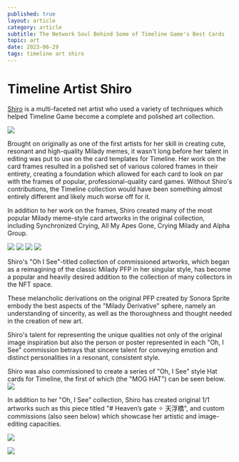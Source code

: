 ```yaml
---
published: true
layout: article
category: article
subtitle: The Network Soul Behind Some of Timeline Game's Best Cards
topic: art
date: 2023-06-29
tags: timeline art shiro
---
```


# Timeline Artist Shiro

[Shiro](https://twitter.com/shiro57102) is a multi-faceted net artist who used a variety of techniques which helped Timeline Game become a complete and polished art collection.

![](https://pbs.twimg.com/media/FzVfVAlXoAcJe_C?format=jpg&name=large)

Brought on originally as one of the first artists for her skill in creating cute, resonant and high-quality Milady memes, it wasn't long before her talent in editing was put to use on the card templates for Timeline. Her work on the card frames resulted in a polished set of various colored frames in their entirety, creating a foundation which allowed for each card to look on par with the frames of popular, professional-quality card games. Without Shiro's contributions, the Timeline collection would have been something almost entirely different and likely much worse off for it.

In addition to her work on the frames, Shiro created many of the most popular Milady meme-style card artworks in the original collection, including Synchronized Crying, All My Apes Gone, Crying Milady and Alpha Group.

![](https://dl.openseauserdata.com/cache/originImage/files/295b2862f78183929441a9e562e0fcc4.png)
![](https://dl.openseauserdata.com/cache/originImage/files/564e701b6b9167e395e9609e28535393.png)
![](https://dl.openseauserdata.com/cache/originImage/files/95cda31ebe51d1b8daf345d859f89bc2.png)
![](https://dl.openseauserdata.com/cache/originImage/files/9080cc4b2a84b44f33708aa2f7a88f67.png)

Shiro's "Oh I See"-titled collection of commissioned artworks, which began as a reimagining of the classic Milady PFP in her singular style, has become a popular and heavily desired addition to the collection of many collectors in the NFT space. 

These melancholic derivations on the original PFP created by Sonora Sprite embody the best aspects of the "Milady Derivative" sphere, namely an understanding of sincerity, as well as the thoroughness and thought needed in the creation of new art.

Shiro's talent for representing the unique qualities not only of the original image inspiration but also the person or poster represented in each "Oh, I See" commission betrays that sincere talent for conveying emotion and distinct personalities in a resonant, consistent style. 

Shiro was also commissioned to create a series of "Oh, I See" style Hat cards for Timeline, the first of which (the "MOG HAT") can be seen below.
![](https://dl.openseauserdata.com/cache/originImage/files/6a6ed730db6b5a013700d3b73d0577b5.png)

In addition to her "Oh, I See" collection, Shiro has created original 1/1 artworks such as this piece titled "# Heaven’s gate ✧ 天浮橋", and custom commissions (also seen below) which showcase her artistic and image-editing capacities.

![](https://dl.openseauserdata.com/cache/originImage/files/0e0bef1c5342448d08da458aedce427b.png)

![](https://dl.openseauserdata.com/cache/originImage/files/efc2d4c5d6da83170d0462ba20724855.png)